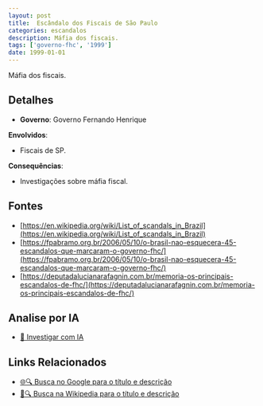 ```yaml
---
layout: post
title:  Escândalo dos Fiscais de São Paulo
categories: escandalos
description: Máfia dos fiscais.
tags: ['governo-fhc', '1999']
date: 1999-01-01
---
```


Máfia dos fiscais.

## Detalhes
- **Governo**: Governo Fernando Henrique

**Envolvidos**:
- Fiscais de SP.


**Consequências**:
- Investigações sobre máfia fiscal.


## Fontes
- [https://en.wikipedia.org/wiki/List_of_scandals_in_Brazil](https://en.wikipedia.org/wiki/List_of_scandals_in_Brazil)
- [https://fpabramo.org.br/2006/05/10/o-brasil-nao-esquecera-45-escandalos-que-marcaram-o-governo-fhc/](https://fpabramo.org.br/2006/05/10/o-brasil-nao-esquecera-45-escandalos-que-marcaram-o-governo-fhc/)
- [https://deputadalucianarafagnin.com.br/memoria-os-principais-escandalos-de-fhc/](https://deputadalucianarafagnin.com.br/memoria-os-principais-escandalos-de-fhc/)


## Analise por IA
- [🤖 Investigar com IA](https://www.perplexity.ai/search?q=Esc%C3%A2ndalo%20dos%20Fiscais%20de%20S%C3%A3o%20Paulo%20M%C3%A1fia%20dos%20fiscais.%20Governo%20Fernando%20Henrique)

## Links Relacionados
- [🌐🔍 Busca no Google para o título e descrição](https://www.google.com/search?q=Esc%C3%A2ndalo%20dos%20Fiscais%20de%20S%C3%A3o%20Paulo%20M%C3%A1fia%20dos%20fiscais.%20Governo%20Fernando%20Henrique)
- [📖🔍 Busca na Wikipedia para o título e descrição](https://pt.wikipedia.org/w/index.php?search=Esc%C3%A2ndalo%20dos%20Fiscais%20de%20S%C3%A3o%20Paulo%20M%C3%A1fia%20dos%20fiscais.%20Governo%20Fernando%20Henrique)

